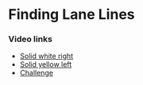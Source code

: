 # **Finding Lane Lines** 

### Video links

* [Solid white right]("https://youtu.be/kV6LGD-cY3I")
* [Solid yellow left]("https://youtu.be/iUBEwLEFOYI")
* [Challenge]("https://youtu.be/MwuveIP4Lpc")
